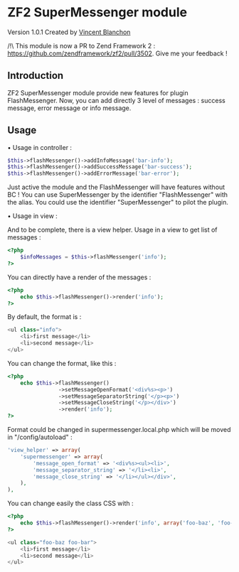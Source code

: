 ZF2 SuperMessenger module
==============

Version 1.0.1 Created by [Vincent Blanchon](http://developpeur-zend-framework.fr/)

/!\ This module is now a PR to Zend Framework 2 : https://github.com/zendframework/zf2/pull/3502.
Give me your feedback !

Introduction
------------

ZF2 SuperMessenger module provide new features for plugin FlashMessenger. Now, you can add directly 3 level of messages : 
success message, error message or info message.

Usage
------------

• Usage in controller :

```php
$this->flashMessenger()->addInfoMessage('bar-info');
$this->flashMessenger()->addSuccessMessage('bar-success');
$this->flashMessenger()->addErrorMessage('bar-error');
```
Just active the module and the FlashMessenger will have features without BC ! You can use SuperMessenger by the identifier "FlashMessenger" with the alias.
You could use the identifier "SuperMessenger" to pilot the plugin.

• Usage in view :

And to be complete, there is a view helper. Usage in a view to get list of messages :

```php
<?php
    $infoMessages = $this->flashMessenger('info');
?>
```

You can directly have a render of the messages :

```php
<?php
    echo $this->flashMessenger()->render('info');
?>
```

By default, the format is :

```php
<ul class="info">
    <li>first message</li>
    <li>second message</li>
</ul>
```

You can change the format, like this :

```php
<?php
    echo $this->flashMessenger()
                ->setMessageOpenFormat('<div%s><p>')
                ->setMessageSeparatorString('</p><p>')
                ->setMessageCloseString('</p></div>')
                ->render('info');
?>
```

Format could be changed in supermessenger.local.php which will be moved in "/config/autoload" :

```php
'view_helper' => array(
    'supermessenger' => array(
        'message_open_format' => '<div%s><ul><li>',
        'message_separator_string' => '</li><li>',
        'message_close_string' => '</li></ul></div>',
    ),
),
```

You can change easily the class CSS with :

```php
<?php
    echo $this->flashMessenger()->render('info', array('foo-baz', 'foo-bar'));
?>
```

```php
<ul class="foo-baz foo-bar">
    <li>first message</li>
    <li>second message</li>
</ul>
```